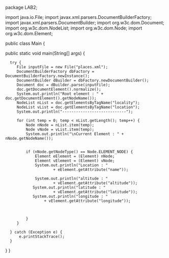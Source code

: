 package LAB2;

import java.io.File;
import javax.xml.parsers.DocumentBuilderFactory;
import javax.xml.parsers.DocumentBuilder;
import org.w3c.dom.Document;
import org.w3c.dom.NodeList;
import org.w3c.dom.Node;
import org.w3c.dom.Element;

public class Main {

   public static void main(String[] args) {

      try {
         File inputFile = new File("places.xml");
         DocumentBuilderFactory dbFactory = DocumentBuilderFactory.newInstance();
         DocumentBuilder dBuilder = dbFactory.newDocumentBuilder();
         Document doc = dBuilder.parse(inputFile);
         doc.getDocumentElement().normalize();
         System.out.println("Root element : " + doc.getDocumentElement().getNodeName());
         NodeList nList = doc.getElementsByTagName("locality");
         NodeList vList = doc.getElementsByTagName("location");
         System.out.println("----------------------------");
         
         for (int temp = 0; temp < nList.getLength(); temp++) {
             Node nNode = nList.item(temp);
             Node vNode = vList.item(temp);
             System.out.println("\nCurrent Element : " + nNode.getNodeName());
         
         
             if (nNode.getNodeType() == Node.ELEMENT_NODE) {
            	 Element eElement = (Element) nNode;
            	 Element vElement = (Element) vNode;
            	 System.out.println("Location : " 
            			 + eElement.getAttribute("name"));
            	 		
            	 System.out.println("altitude : " 
            			 + vElement.getAttribute("altitude"));
            	System.out.println("latitude : "
            			 + vElement.getAttribute("latitude"));
            	System.out.println("longitude : "
           			 + vElement.getAttribute("longitude"));
            	 		
            			
            	
             }
         }
         
      } catch (Exception e) {
          e.printStackTrace();
      }
      
   }
}
